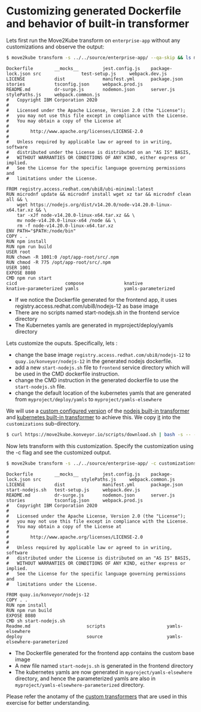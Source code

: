 # Customizing generated Dockerfile and behavior of built-in transformer

Lets first run the Move2Kube transform on `enterprise-app` without any customizations and observe the output:

```bash
$ move2kube transform -s ../../source/enterprise-app/ --qa-skip && ls myproject/source/frontend && cat myproject/source/frontend/Dockerfile && ls myproject/deploy && rm -rf myproject
```

```text
Dockerfile        __mocks__         jest.config.js    package-lock.json src               test-setup.js     webpack.dev.js
LICENSE           dist              manifest.yml      package.json      stories           tsconfig.json     webpack.prod.js
README.md         dr-surge.js       nodemon.json      server.js         stylePaths.js     webpack.common.js
#   Copyright IBM Corporation 2020
#
#   Licensed under the Apache License, Version 2.0 (the "License");
#   you may not use this file except in compliance with the License.
#   You may obtain a copy of the License at
#
#        http://www.apache.org/licenses/LICENSE-2.0
#
#   Unless required by applicable law or agreed to in writing, software
#   distributed under the License is distributed on an "AS IS" BASIS,
#   WITHOUT WARRANTIES OR CONDITIONS OF ANY KIND, either express or implied.
#   See the License for the specific language governing permissions and
#   limitations under the License.

FROM registry.access.redhat.com/ubi8/ubi-minimal:latest
RUN microdnf update && microdnf install wget xz tar && microdnf clean all && \
    wget https://nodejs.org/dist/v14.20.0/node-v14.20.0-linux-x64.tar.xz && \
    tar -xJf node-v14.20.0-linux-x64.tar.xz && \
    mv node-v14.20.0-linux-x64 /node && \
    rm -f node-v14.20.0-linux-x64.tar.xz
ENV PATH="$PATH:/node/bin"
COPY . .
RUN npm install
RUN npm run build
USER root
RUN chown -R 1001:0 /opt/app-root/src/.npm
RUN chmod -R 775 /opt/app-root/src/.npm
USER 1001
EXPOSE 8080
CMD npm run start
cicd                  compose               knative               knative-parameterized yamls                 yamls-parameterized
```

* If we notice the Dockerfile generated for the frontend app, it uses registry.access.redhat.com/ubi8/nodejs-12 as base image
* There are no scripts named start-nodejs.sh in the frontend service directory
* The Kubernetes yamls are generated in myproject/deploy/yamls directory


Lets customize the ouputs. Specifically, lets : 

* change the base image `registry.access.redhat.com/ubi8/nodejs-12` to `quay.io/konveyor/nodejs-12` in the generated nodejs dockerfile.
* add a new `start-nodejs.sh` file to `frontend` service directory which will be used in the CMD dockerfile instruction.
* change the CMD instruction in the generated dockerfile to use the `start-nodejs.sh` file.
* change the default location of the kubernetes yamls that are generated from `myproject/deploy/yamls` to `myproject/yamls-elsewhere`

We will use a [custom configured version](https://github.com/konveyor/move2kube-transformers/tree/main/custom-dockerfile-change-built-in-behavior) of the [nodejs built-in transformer](https://github.com/konveyor/move2kube/tree/main/assets/built-in/transformers/dockerfilegenerator/nodejs) and [kubernetes built-in transformer](https://github.com/konveyor/move2kube/tree/main/assets/built-in/transformers/kubernetes/kubernetes) to achieve this. We copy [it](https://github.com/konveyor/move2kube-transformers/tree/main/custom-dockerfile-change-built-in-behavior) into the `customizations` sub-directory.

```bash
$ curl https://move2kube.konveyor.io/scripts/download.sh | bash -s -- -d custom-dockerfile-change-built-in-behavior -r move2kube-transformers -o customizations
```

Now lets transform with this customization. Specify the customization using the -c flag and see the customized output.

```bash
$ move2kube transform -s ../../source/enterprise-app/ -c customizations/ --qa-skip && ls myproject/source/frontend && cat myproject/source/frontend/Dockerfile && ls myproject/ && rm -rf myproject
```

```text
Dockerfile        __mocks__         jest.config.js    package-lock.json src               stylePaths.js     webpack.common.js
LICENSE           dist              manifest.yml      package.json      start-nodejs.sh   test-setup.js     webpack.dev.js
README.md         dr-surge.js       nodemon.json      server.js         stories           tsconfig.json     webpack.prod.js
#   Copyright IBM Corporation 2020
#
#   Licensed under the Apache License, Version 2.0 (the "License");
#   you may not use this file except in compliance with the License.
#   You may obtain a copy of the License at
#
#        http://www.apache.org/licenses/LICENSE-2.0
#
#   Unless required by applicable law or agreed to in writing, software
#   distributed under the License is distributed on an "AS IS" BASIS,
#   WITHOUT WARRANTIES OR CONDITIONS OF ANY KIND, either express or implied.
#   See the License for the specific language governing permissions and
#   limitations under the License.

FROM quay.io/konveyor/nodejs-12
COPY . .
RUN npm install
RUN npm run build
EXPOSE 8080
CMD sh start-nodejs.sh
Readme.md                     scripts                       yamls-elsewhere
deploy                        source                        yamls-elsewhere-parameterized
```

* The Dockerfile generated for the frontend app contains the custom base image
* A new file named `start-nodejs.sh` is generated in the frontend directory
* The kubernetes yamls are now generated in `myproject/yamls-elsewhere` directory, and hence the parameterized yamls are also in `myproject/yamls-elsewhere-parameterized` directory.

Please refer the anotamy of the [custom transformers](https://move2kube.konveyor.io/tutorials/customizing-the-output/custom-dockerfile-change-built-in-behavior#anatomy-of-transformers-in-custom-dockerfile-change-built-in-behavior) that are used in this exercise for better understanding.
